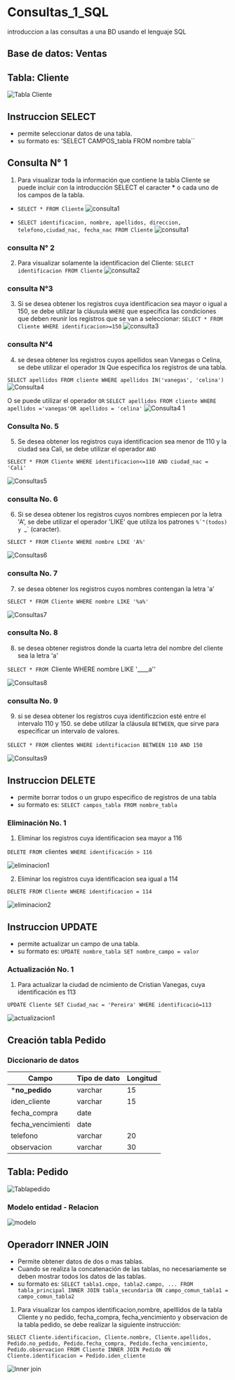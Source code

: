 # Consultas_1_SQL
introduccion a las consultas a una BD usando el lenguaje SQL

## Base de datos: Ventas
## Tabla: Cliente

![Tabla Cliente](tabla_Cliente.png 'Tabla Cliente')

## Instruccion SELECT
- permite seleccionar datos de una tabla.
- su formato es: 'SELECT CAMPOS_tabla FROM nombre tabla``

## Consulta N°  1

1. Para visualizar toda la información que contiene la tabla Cliente se puede incluir con la introducción SELECT el caracter **\*** o cada uno de los campos de la tabla.

- `SELECT * FROM Cliente`
![consulta1](consulta1_1.png "consulta 1  - 1")

- `SELECT identificacion, nombre, apellidos, direccion, telefono,ciudad_nac, fecha_nac FROM Cliente`
![consulta1](consulta1_2.png "consulta 1  - 2")

### consulta N° 2

2. Para visualizar solamente la identificacion del Cliente: `SELECT identificacion FROM Cliente`
![consulta2](consulta2.png "consulta 2")

### consulta N°3

3. Si se desea obtener los registros cuya identificacion sea mayor o igual a 150, se debe utilizar la cláusula `WHERE` que especifica las condiciones que deben reunir los registros que se van a seleccionar: `SELECT * FROM Cliente WHERE identificacion>=150`
![consulta3](consulta3.png "consulta 3")

### consulta N°4

4. se desea obtener los registros cuyos apellidos sean Vanegas o Celina, se debe utilizar el operador `IN` Que especifica los registros de una tabla. 

`SELECT apellidos FROM cliente WHERE apellidos IN('vanegas', 'celina')`
![Consulta4](consulta4.png " consulta 4")

O se puede utilizar el operador `OR`
`SELECT apellidos FROM cliente WHERE apellidos ='vanegas'OR apellidos = 'celina'`
![Consulta4 1](consulta4_1.png " consulta 4 1")

### Consulta No. 5

5. Se desea obtener los registros cuya identificacion sea menor de 110 y la ciudad sea  Cali, se debe utilizar el operador `AND`

`SELECT * FROM Cliente WHERE identificacion<=110 AND ciudad_nac = 'Cali'`

![Consultas5](consultas_5.png "consulta 5")

### consulta No. 6

6. Si se desea obtener los registros cuyos nombres empiecen por la letra 'A', se debe utilizar el operador 'LIKE' que utiliza los patrones `%´"(todos) y `_` (caracter).

`SELECT * FROM Cliente WHERE nombre LIKE 'A%'`

![Consultas6](consulta6.png "consulta 6")

### consulta No. 7

7. se desea obtener los registros cuyos nombres contengan la letra 'a'

`SELECT * FROM Cliente WHERE nombre LIKE '%a%'`

![Consultas7](consulta7.png "consulta 7")

### consulta No. 8

8. se desea obtener registros donde la cuarta letra del nombre del cliente sea la letra 'a'

`SELECT * FROM `Cliente WHERE nombre LIKE '____a''

![Consultas8](consulta8.png "consulta 8")

### consulta No. 9

9. si se desea obtener los registros cuya identificzcion esté entre el intervalo 110 y 150. se debe utilizar la cláusula  `BETWEEN`, que sirve para especificar un intervalo de valores.

`SELECT * FROM `clientes` WHERE identificacion BETWEEN 110 AND 150`

![Consultas9](consulta9.png "consulta 9")

## Instruccion DELETE
- permite borrar todos o un grupo especifico de registros de una tabla
- su formato es: `SELECT campos_tabla FROM nombre_tabla`

### Eliminación No. 1

1. Eliminar los registros cuya identificacion sea mayor a 116

`DELETE FROM `clientes` WHERE identificación > 116`

![eliminacion1](eliminacion1.png "eliminacion 1")

2. Eliminar los registros cuya identificacion sea igual a 114


`DELETE FROM Cliente WHERE identificacion = 114`

![eliminacion2](eliminacion2.png "eliminacion 2")

## Instruccion UPDATE
- permite actualizar un campo de una tabla.
- su formato es: `UPDATE nombre_tabla SET nombre_campo = valor`

### Actualización No. 1

1. Para actualizar la ciudad de ncimiento de Cristian Vanegas, cuya identificación es 113

`UPDATE Cliente SET Ciudad_nac = 'Pereira' WHERE identificació=113` 

![actualizacion1](actualizacion1.png "actualizacion 1")

## Creación tabla Pedido
### Diccionario de datos
|Campo|Tipo de dato|Longitud|
|-----|------------|--------|
|***no_pedido**|varchar|15|
|iden_cliente|varchar|15|
|fecha_compra|date||
|fecha_vencimienti|date||
|telefono|varchar|20|
|observacion|varchar|30|

## Tabla: Pedido

![Tablapedido](Tablapedido.png "Tablapedido")

### Modelo entidad - Relacion

![modelo](modelo.png "modelo")

## Operadorr INNER JOIN
- Permite obtener datos de dos o mas tablas.
- Cuando se realiza la concatenación de las tablas, no necesariamente se deben mostrar todos los datos de las tablas.
- su formato es:
`SELECT tabla1.cmpo, tabla2.campo, ... FROM tabla_principal INNER JOIN tabla_secundaria ON campo_comun_tabla1 = campo_comun_tabla2`

1. Para visualizar los campos identificacion,nombre, apelllidos de la tabla Cliente y no pedido, fecha_compra, fecha_vencimiento y observacion de la tabla pedido, se debe realizar la siguiente instrucción:

`SELECT Cliente.identificacion, Cliente.nombre, Cliente.apellidos, Pedido.no_pedido, Pedido.fecha_compra, Pedido.fecha_vencimiento, Pedido.observacion FROM Cliente INNER JOIN Pedido ON Cliente.identificacion = Pedido.iden_cliente`

![Inner join](innerjoin1.png "inner join 1")


